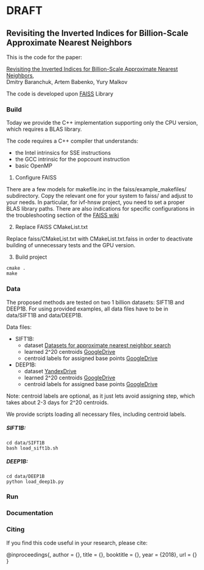# DRAFT

## Revisiting the Inverted Indices for Billion-Scale Approximate Nearest Neighbors

This is the code for the paper:

[Revisiting the Inverted Indices for Billion-Scale Approximate Nearest Neighbors](),
<br>
Dmitry Baranchuk, Artem Babenko, Yury Malkov


The code is developed upon [FAISS](https://github.com/facebookresearch/faiss) Library

### Build

Today we provide the C++ implementation supporting only the CPU version, 
which requires a BLAS library. 

The code requires a C++ compiler that understands: 
<br>
- the Intel intrinsics for SSE instructions
- the GCC intrinsic for the popcount instruction
- basic OpenMP

1) Configure FAISS

There are a few models for makefile.inc in the faiss/example_makefiles/
subdirectory. Copy the relevant one for your system to faiss/ and adjust to your
needs. In particular, for ivf-hnsw project, you need to set a proper BLAS library paths.
There are also indications for specific configurations in the
troubleshooting section of the [FAISS wiki](https://github.com/facebookresearch/faiss/wiki/Troubleshooting)

2) Replace FAISS CMakeList.txt

Replace faiss/CMakeList.txt with CMakeList.txt.faiss in order to 
deactivate building of unnecessary tests and the GPU version.   

3) Build project
```
cmake .
make
```

### Data
The proposed methods are tested on two 1 billion datasets: SIFT1B and DEEP1B. 
For using provided examples, all data files have to be in data/SIFT1B and data/DEEP1B.

Data files:
* SIFT1B:
   - dataset [Datasets for approximate nearest neighbor search](http://corpus-texmex.irisa.fr/)
   - learned 2^20 centroids [GoogleDrive](https://drive.google.com/open?id=1p9Aq5lTiXzmuP1ftJAIqKYEEN5EVBZsS)
   - centroid labels for assigned base points [GoogleDrive]()
* DEEP1B:
   - dataset [YandexDrive](https://yadi.sk/d/11eDCm7Dsn9GA)
   - learned 2^20 centroids [GoogleDrive](https://drive.google.com/drive/folders/1lW6zTpW8doSItU2HYUzoKWLTG_rjtYEV)
   - centroid labels for assigned base points [GoogleDrive]() 
    
Note: centroid labels are optional, as it just lets avoid assigning step, which takes about 2-3 days for 2^20 centroids.

We provide scripts loading all necessary files, including centroid labels.

##### SIFT1B:
```
cd data/SIFT1B
bash load_sift1b.sh
```
##### DEEP1B:
```
cd data/DEEP1B
python load_deep1b.py
```

### Run


### Documentation


### Citing

If you find this code useful in your research, please cite:

@inproceedings{,
	author = {},
	title = {},
	booktitle = {},
	year = {2018},
	url = {}
}

 

